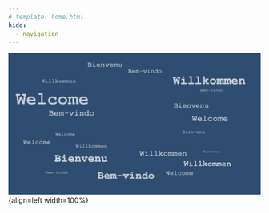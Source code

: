 ```yaml
---
# template: home.html
hide:
  - navigation
---
```


![Welcome](assets/images/landing_dark.png){align=left width=100%}



  <!-- ![Profile](assets/images/kai_streiling_profile_2_brighter.jpg){align=right width=25%} -->

